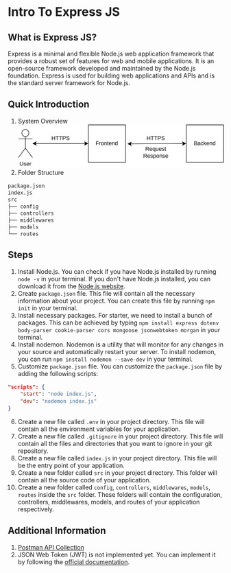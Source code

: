 # Intro To Express JS

## What is Express JS?
Express is a minimal and flexible Node.js web application framework that provides a robust set of features for web and mobile applications. It is an open-source framework developed and maintained by the Node.js foundation. Express is used for building web applications and APIs and is the standard server framework for Node.js. 

## Quick Introduction
1. System Overview
![System Overview](System.png)
2. Folder Structure
```
package.json
index.js
src
├── config
├── controllers
├── middlewares
├── models
└── routes
```

## Steps
1. Install Node.js. You can check if you have Node.js installed by running `node -v` in your terminal. If you don't have Node.js installed, you can download it from the [Node.js website](https://nodejs.org/en/).
2. Create `package.json` file. This file will contain all the necessary information about your project. You can create this file by running `npm init` in your terminal.
3. Install necessary packages. For starter, we need to install a bunch of packages. This can be achieved by typing  `npm install express dotenv body-parser cookie-parser cors mongoose jsonwebtoken morgan` in your terminal.
4. Install nodemon. Nodemon is a utility that will monitor for any changes in your source and automatically restart your server. To install nodemon, you can run `npm install nodemon --save-dev` in your terminal.
5. Customize `package.json` file. You can customize the `package.json` file by adding the following scripts:
```json
"scripts": {
    "start": "node index.js",
    "dev": "nodemon index.js"
}
```
6. Create a new file called `.env` in your project directory. This file will contain all the environment variables for your application.
7. Create a new file called `.gitignore` in your project directory. This file will contain all the files and directories that you want to ignore in your git repository.
8. Create a new file called `index.js` in your project directory. This file will be the entry point of your application.
9. Create a new folder called `src` in your project directory. This folder will contain all the source code of your application.
10. Create a new folder called `config`, `controllers`,  `middlewares`, `models`, `routes` inside the `src` folder. These folders will contain the configuration, controllers, middlewares, models, and routes of your application respectively.

## Additional Information
1. [Postman API Collection](https://www.postman.com/olahsampah-enova/workspace/paw-backend/collection/24138340-4d9ce8cd-810a-4c8e-8d72-58705c108439?action=share&creator=24138340)
2. JSON Web Token (JWT) is not implemented yet. You can implement it by following the [official documentation](https://jwt.io/introduction/).